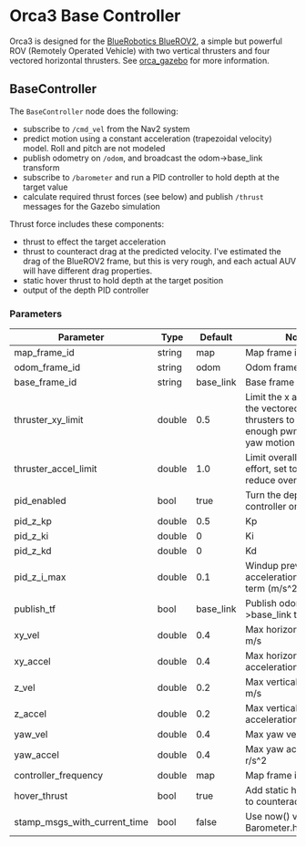 # Orca3 Base Controller

Orca3 is designed for the [BlueRobotics BlueROV2](https://bluerobotics.com/store/rov/bluerov2/),
a simple but powerful ROV (Remotely Operated Vehicle) with two vertical thrusters and 
four vectored horizontal thrusters. See [orca_gazebo](../orca_gazebo) for more information.

## BaseController

The `BaseController` node does the following:
* subscribe to `/cmd_vel` from the Nav2 system
* predict motion using a constant acceleration (trapezoidal velocity) model. Roll and pitch are not modeled
* publish odometry on `/odom`, and broadcast the odom->base_link transform
* subscribe to `/barometer` and run a PID controller to hold depth at the target value
* calculate required thrust forces (see below) and publish `/thrust` messages for the Gazebo simulation

Thrust force includes these components:
* thrust to effect the target acceleration
* thrust to counteract drag at the predicted velocity. I've estimated the drag of the BlueROV2 frame, but this is very rough,
and each actual AUV will have different drag properties.
* static hover thrust to hold depth at the target position
* output of the depth PID controller

### Parameters

| Parameter | Type | Default | Notes |
|---|---|---|---|
| map_frame_id | string | map | Map frame id |
| odom_frame_id | string | odom | Odom frame id |
| base_frame_id | string | base_link | Base frame id |
| thruster_xy_limit | double | 0.5 | Limit the x and y effort in the vectored horizontal thrusters to provide enough pwm range for yaw motion |
| thruster_accel_limit | double | 1.0 | Limit overall thruster effort, set to < 1.0 to reduce overall thrust |
| pid_enabled | bool | true | Turn the depth PID controller on/off |
| pid_z_kp | double | 0.5 | Kp |
| pid_z_ki | double | 0 | Ki |
| pid_z_kd | double | 0 | Kd |
| pid_z_i_max | double | 0.1 | Windup prevention: max acceleration from Ki term (m/s^2) |
| publish_tf | bool | base_link | Publish odom->base_link transform |
| xy_vel | double | 0.4 | Max horizontal velocity, m/s |
| xy_accel | double | 0.4 | Max horizontal acceleration, m/s^2 |
| z_vel | double | 0.2 | Max vertical velocity, m/s |
| z_accel | double | 0.2 | Max vertical acceleration, m/s^2 |
| yaw_vel | double | 0.4 | Max yaw velocity, r/s |
| yaw_accel | double | 0.4 | Max yaw acceleration, r/s^2 |
| controller_frequency | double | map | Map frame id |
| hover_thrust | bool | true | Add static hover thrust to counteract gravity |
| stamp_msgs_with_current_time | bool | false | Use now() vs Barometer.header.stamp |
